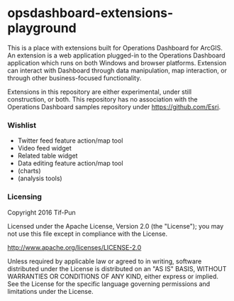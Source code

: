 # opsdashboard-extensions-playground
This is a place with extensions built for Operations Dashboard for ArcGIS. An extension is a web application plugged-in to the Operations Dashboard application which runs on both Windows and browser platforms. Extension can interact with Dashboard through data manipulation, map interaction, or through other business-focused functionality. 

Extensions in this repository are either experimental, under still construction, or both. This repository has no association with the Operations Dashboard samples repository under https://github.com/Esri. 

### Wishlist
- Twitter feed feature action/map tool
- Video feed widget
- Related table widget
- Data editing feature action/map tool
- (charts)
- (analysis tools)

### Licensing

Copyright 2016 Tif-Pun

Licensed under the Apache License, Version 2.0 (the "License"); you may not use this file except in compliance with the License.

http://www.apache.org/licenses/LICENSE-2.0

Unless required by applicable law or agreed to in writing, software distributed under the License is distributed on an "AS IS" BASIS, WITHOUT WARRANTIES OR CONDITIONS OF ANY KIND, either express or implied. See the License for the specific language governing permissions and limitations under the License.
